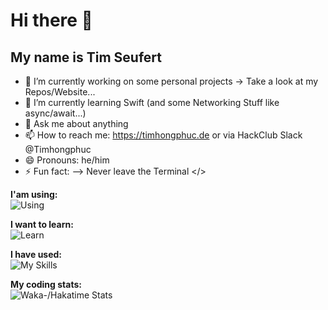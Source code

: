 # Hi there 👋
## My name is Tim Seufert

- 🔭 I’m currently working on some personal projects -> Take a look at my Repos/Website...
- 🌱 I’m currently learning Swift (and some Networking Stuff like async/await...)
- 💬 Ask me about anything 
- 📫 How to reach me: https://timhongphuc.de or via HackClub Slack @Timhongphuc
- 😄 Pronouns: he/him
- ⚡ Fun fact: 
-->
   Never leave the Terminal </>

**I'am using:** <br>
![Using](https://go-skill-icons.vercel.app/api/icons?i=apple,swift,xcode,vscode,github,postman,stackoverflow,obsidian,warp,slack,arch&theme=dark)

**I want to learn:** <br>
![Learn](https://go-skill-icons.vercel.app/api/icons?i=astro,supabase,ts,react,docker,aws,py,golang&theme=dark
)

**I have used:** <br>
![My Skills](https://go-skill-icons.vercel.app/api/icons?i=figma,fleet,linux,ollama,solana,processing,cursor,raspberrypi,ubuntu,gatsby,framer,arcbrowser,vercel,notion,kali,windows,replit,robloxstudio&theme=dark)

**My coding stats:** <br>
![Waka-/Hakatime Stats](https://github-readme-stats.hackclub.dev/api/wakatime?username=1103&api_domain=hackatime.hackclub.com&&custom_title=Hackatime+Stats&layout=compact&cache_seconds=0&langs_count=8&theme=blue-green)

